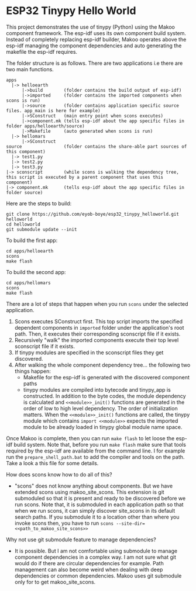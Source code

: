 # ESP32 Tinypy Hello World

This project demonstrates the use of tinypy (Python) using
the Makoo component framework. The esp-idf uses its own component
build system. Instead of completely replacing esp-idf builder, Makoo
operates above the esp-idf managing the component dependencies and auto
generating the makefile the esp-idf requires.


The folder structure is as follows. There are two applications i.e there
are two main functions.

```
apps
  |-> helloearth
      |->build        (folder contains the build output of esp-idf)
      |->imported     (folder contains the imported components when scons is run)
      |->source       (folder contains application specific source files. app_main is here for example)
      |->SConstruct   (main entry point when scons executes)
      |->component.mk (tells esp-idf about the app specific files in folder apps/helloearth/source)
      |->Makefile     (auto generated when scons is run)
  |-> hellomars
      |->SConstruct
source                (folder contains the share-able part sources of this component)
  |-> test1.py
  |-> test2.py
  |-> test3.py
|-> sconscript        (while scons is walking the dependency tree, this script is executed by a parent component that uses this component)
|-> component.mk      (tells esp-idf about the app specific files in folder source)
```

Here are the steps to build:
```
git clone https://github.com/eyob-boye/esp32_tinypy_helloworld.git  helloworld
cd helloworld
git submodule update --init
```

To build the first app:
```
cd apps/helloearth
scons
make flash
```

To build the second app:
```
cd apps/hellomars
scons
make flash
```

There are a lot of steps that happen when you run `scons` under
the selected application.

1) Scons executes SConstruct first. This top script imports the specified dependent 
components in `imported` folder under the application's root path. Then, it executes
their corresponding sconscript file if it exists.
2) Recursively "walk" the imported components execute their top level sconscript file
if it exists.
3) If tinypy modules are specified in the sconscript files they get discovered.
4) After walking the whole component dependency tree... the following two things 
happen:
    - Makefile for the esp-idf is generated with the discovered component paths
    - tinypy modules are compiled into bytecode and tinypy_app is constructed. In
addition to the byte codes, the module dependency is calculated and `<<module>>_init()` functions are
generated in the order of low to high level dependency. The order of initialization matters.
When the `<<module>>_init()` functions are called, the tinypy module which contains `import <<module>>` expects
the imported module to be already loaded in tinypy global module name space.

Once Makoo is complete, then you can run `make flash` to let loose
the esp-idf build system. Note that, before you run `make flash` make sure that
tools required by the esp-idf are available from the command line. I for example
run the `prepare_shell_path.bat` to add the compiler and tools on the path. Take
a look a this file for some details.

How does scons know how to do all of this?
- "scons" does not know anything about components. But we have extended scons
using makoo_site_scons. This extension is git submoduled so that it is present
and ready to be discovered before we run scons. Note that, it is
submoduled in each application path so that when we run scons, it can simply
discover site_scons in its default search paths. If you submodule it to a location 
other than where you invoke scons then, you have to run `scons --site-dir=<<path_to_makoo_site_scons>>`

Why not use git submodule feature to manage dependencies?
- It is possible. But I am not comfortable using submodule to manage
component dependencies in a complex way. I am not sure what git would
do if there are circular dependencies for example. Path management 
can also become weird when dealing with deep dependencies or common
dependencies. Makoo uses git submodule only for to get makoo_site_scons.

